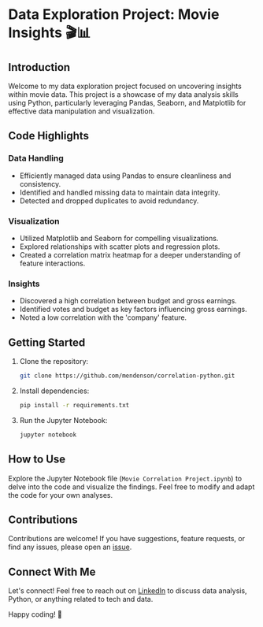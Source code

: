 
# Data Exploration Project: Movie Insights 🎬📊

## Introduction

Welcome to my data exploration project focused on uncovering insights within movie data. This project is a showcase of my data analysis skills using Python, particularly leveraging Pandas, Seaborn, and Matplotlib for effective data manipulation and visualization.

## Code Highlights

### Data Handling
- Efficiently managed data using Pandas to ensure cleanliness and consistency.
- Identified and handled missing data to maintain data integrity.
- Detected and dropped duplicates to avoid redundancy.

### Visualization
- Utilized Matplotlib and Seaborn for compelling visualizations.
- Explored relationships with scatter plots and regression plots.
- Created a correlation matrix heatmap for a deeper understanding of feature interactions.

### Insights

- Discovered a high correlation between budget and gross earnings.
- Identified votes and budget as key factors influencing gross earnings.
- Noted a low correlation with the 'company' feature.

## Getting Started

1. Clone the repository:
   ```bash
   git clone https://github.com/mendenson/correlation-python.git
   ```

2. Install dependencies:
   ```bash
   pip install -r requirements.txt
   ```

3. Run the Jupyter Notebook:
   ```bash
   jupyter notebook
   ```

## How to Use

Explore the Jupyter Notebook file (`Movie Correlation Project.ipynb`) to delve into the code and visualize the findings. Feel free to modify and adapt the code for your own analyses.

## Contributions

Contributions are welcome! If you have suggestions, feature requests, or find any issues, please open an [issue](https://github.com/mendenson/correlation-python/issues).

## Connect With Me

Let's connect! Feel free to reach out on [LinkedIn](https://www.linkedin.com/in/mendenson/) to discuss data analysis, Python, or anything related to tech and data.

Happy coding! 🚀
```

